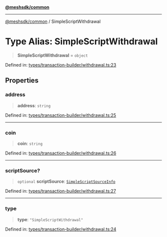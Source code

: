 [**@meshsdk/common**](../README.md)

***

[@meshsdk/common](../globals.md) / SimpleScriptWithdrawal

# Type Alias: SimpleScriptWithdrawal

> **SimpleScriptWithdrawal** = `object`

Defined in: [types/transaction-builder/withdrawal.ts:23](https://github.com/MeshJS/mesh/blob/1abde1553cbd7cf2cf4e40197fc0de9e4a7d0f49/packages/mesh-common/src/types/transaction-builder/withdrawal.ts#L23)

## Properties

### address

> **address**: `string`

Defined in: [types/transaction-builder/withdrawal.ts:25](https://github.com/MeshJS/mesh/blob/1abde1553cbd7cf2cf4e40197fc0de9e4a7d0f49/packages/mesh-common/src/types/transaction-builder/withdrawal.ts#L25)

***

### coin

> **coin**: `string`

Defined in: [types/transaction-builder/withdrawal.ts:26](https://github.com/MeshJS/mesh/blob/1abde1553cbd7cf2cf4e40197fc0de9e4a7d0f49/packages/mesh-common/src/types/transaction-builder/withdrawal.ts#L26)

***

### scriptSource?

> `optional` **scriptSource**: [`SimpleScriptSourceInfo`](SimpleScriptSourceInfo.md)

Defined in: [types/transaction-builder/withdrawal.ts:27](https://github.com/MeshJS/mesh/blob/1abde1553cbd7cf2cf4e40197fc0de9e4a7d0f49/packages/mesh-common/src/types/transaction-builder/withdrawal.ts#L27)

***

### type

> **type**: `"SimpleScriptWithdrawal"`

Defined in: [types/transaction-builder/withdrawal.ts:24](https://github.com/MeshJS/mesh/blob/1abde1553cbd7cf2cf4e40197fc0de9e4a7d0f49/packages/mesh-common/src/types/transaction-builder/withdrawal.ts#L24)
